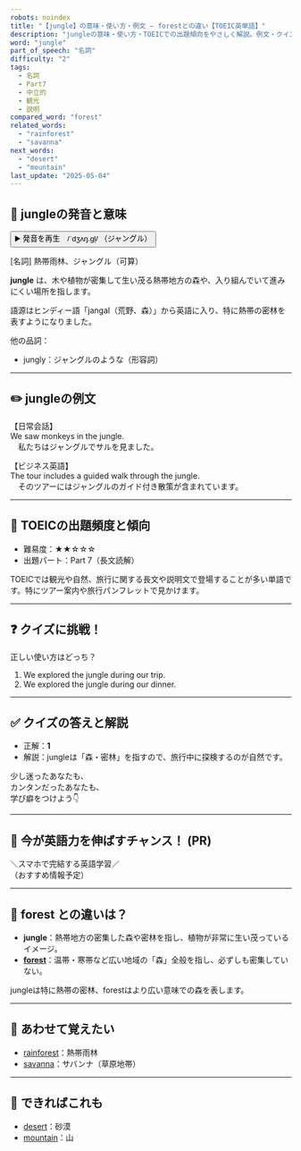 ```yaml
---
robots: noindex
title: "【jungle】の意味・使い方・例文 ― forestとの違い【TOEIC英単語】"
description: "jungleの意味・使い方・TOEICでの出題傾向をやさしく解説。例文・クイズ付きでforestとの違いもわかりやすく学べます。"
word: "jungle"
part_of_speech: "名詞"
difficulty: "2"
tags:
  - 名詞
  - Part7
  - 中立的
  - 観光
  - 説明
compared_word: "forest"
related_words:
  - "rainforest"
  - "savanna"
next_words:
  - "desert"
  - "mountain"
last_update: "2025-05-04"
---
```


## 🔰 jungleの発音と意味

<button class="play-audio" onclick="playTTS('jungle')">
  <span class="play-audio-main">
    ▶️ 発音を再生　/ˈdʒʌŋ.ɡl̩/
  </span>
  <span class="play-audio-sub">
    （ジャングル）
  </span>
</button>

[名詞] 熱帯雨林、ジャングル（可算）

**jungle** は、木や植物が密集して生い茂る熱帯地方の森や、入り組んでいて進みにくい場所を指します。

語源はヒンディー語「jangal（荒野、森）」から英語に入り、特に熱帯の密林を表すようになりました。

他の品詞：  
- jungly：ジャングルのような（形容詞）

---

## ✏️ jungleの例文

【日常会話】  
We saw monkeys in the jungle.  
　私たちはジャングルでサルを見ました。

【ビジネス英語】  
The tour includes a guided walk through the jungle.  
　そのツアーにはジャングルのガイド付き散策が含まれています。

---

## 🎯 TOEICの出題頻度と傾向

- 難易度：★★☆☆☆
- 出題パート：Part 7（長文読解）

TOEICでは観光や自然、旅行に関する長文や説明文で登場することが多い単語です。特にツアー案内や旅行パンフレットで見かけます。

---

## ❓ クイズに挑戦！

正しい使い方はどっち？

1. We explored the jungle during our trip.  
2. We explored the jungle during our dinner.

---

## ✅ クイズの答えと解説

- 正解：**1**
- 解説：jungleは「森・密林」を指すので、旅行中に探検するのが自然です。

少し迷ったあなたも、  
カンタンだったあなたも、  
学び癖をつけよう👇️

---

## 🚀 今が英語力を伸ばすチャンス！ (PR)

<div class="info-center">
＼スマホで完結する英語学習／<br>  
（おすすめ情報予定）
</div>

---

## 🤔  forest との違いは？

- **jungle**：熱帯地方の密集した森や密林を指し、植物が非常に生い茂っているイメージ。
- **[forest](/word/forest/)**：温帯・寒帯など広い地域の「森」全般を指し、必ずしも密集していない。

jungleは特に熱帯の密林、forestはより広い意味での森を表します。

---

## 🧩 あわせて覚えたい

- [rainforest](/word/rainforest/)：熱帯雨林
- [savanna](/word/savanna/)：サバンナ（草原地帯）

---

## 📖 できればこれも

- [desert](/word/desert/)：砂漠
- [mountain](/word/mountain/)：山

<!-- cvid: aid28_bid47 -->

